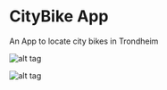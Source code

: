 # CityBike App
An App to locate city bikes in Trondheim

![alt tag](http://puu.sh/oEJyC/17284aa18c.png)

![alt tag](http://puu.sh/oEJBC/6d5af66d7b.png)
